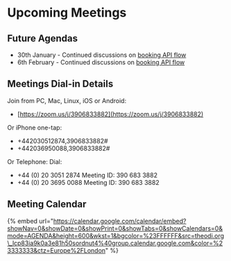 # Upcoming Meetings

## Future Agendas

* 30th January - Continued discussions on [booking API flow](https://www.openactive.io/open-booking-api/EditorsDraft/live.html)
* 6th February - Continued discussions on [booking API flow](https://www.openactive.io/open-booking-api/EditorsDraft/live.html)

## Meetings Dial-in Details

Join from PC, Mac, Linux, iOS or Android:

* [https://zoom.us/j/3906833882](https://zoom.us/j/3906833882)

Or iPhone one-tap:

* +442030512874,3906833882\#
* +442036950088,3906833882\#

Or Telephone: Dial:

* +44 \(0\) 20 3051 2874 Meeting ID: 390 683 3882
* +44 \(0\) 20 3695 0088 Meeting ID: 390 683 3882

## Meeting Calendar

{% embed url="https://calendar.google.com/calendar/embed?showNav=0&showDate=0&showPrint=0&showTabs=0&showCalendars=0&mode=AGENDA&height=600&wkst=1&bgcolor=%23FFFFFF&src=theodi.org\_lcp83ia9k0a3e81h50sordnut4%40group.calendar.google.com&color=%23333333&ctz=Europe%2FLondon" %}

